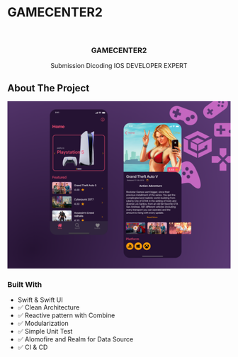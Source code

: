 # GAMECENTER2
<!-- PROJECT LOGO -->
<br />
<p align="center">

  <h3 align="center">GAMECENTER2</h3>

  <p align="center">
    Submission Dicoding IOS DEVELOPER EXPERT
    <br />
  </p>
</p>

<!-- ABOUT THE PROJECT -->
## About The Project

[![Product Name Screen Shot][product-screenshot]](https://portofolio-rifat.web.app/)


### Built With

* Swift & Swift UI
* ✅ Clean Architecture
* ✅ Reactive pattern with Combine
* ✅ Modularization
* ✅ Simple Unit Test
* ✅ Alomofire and Realm for Data Source
* ✅ CI & CD

[product-screenshot]: design.png
